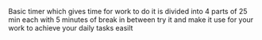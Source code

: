 Basic timer which gives time for work to do
it is divided into 4 parts of 25 min each
with 5 minutes of break in between 
try it and make it use for your work to achieve your daily tasks easilt

